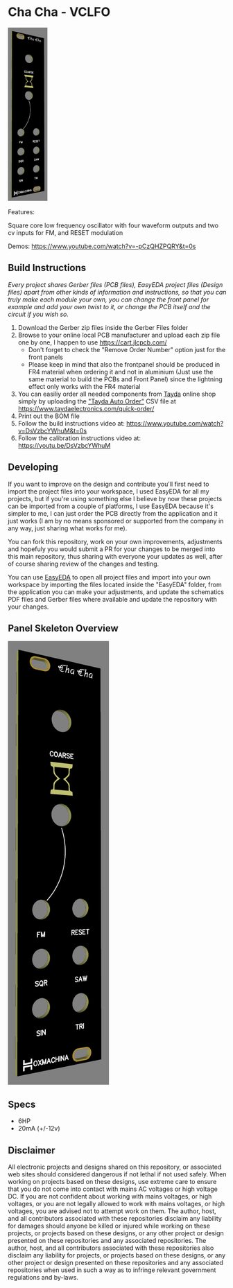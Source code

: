 # Cha Cha - VCLFO

<img src="./Images/panel_preview.png" height="400px">

Features:

Square core low frequency oscillator with four waveform outputs and two cv inputs for FM, and RESET modulation

Demos: https://www.youtube.com/watch?v=-pCzQHZPQRY&t=0s

## Build Instructions

*Every project shares Gerber files (PCB files), EasyEDA project files (Design files) apart from other kinds of information and instructions, so that you can truly make each module your own, you can change the front panel for example and add your own twist to it, or change the PCB itself and the circuit if you wish so.*

1. Download the Gerber zip files inside the Gerber Files folder
2. Browse to your online local PCB manufacturer and upload each zip file one by one, I happen to use https://cart.jlcpcb.com/
    - Don't forget to check the "Remove Order Number" option just for the front panels
    - Please keep in mind that also the frontpanel should be produced in FR4 material when ordering it and not in aluminium (Just use the same material to build the PCBs and Front Panel) since the lightning effect only works with the FR4 material
3. You can easiliy order all needed components from [Tayda](https://www.taydaelectronics.com) online shop simply by uploading the ["Tayda Auto Order"](./Tayda%20Auto%20Order.csv) CSV file at https://www.taydaelectronics.com/quick-order/
4. Print out the BOM file
5. Follow the build instructions video at: https://www.youtube.com/watch?v=DsVzbcYWhuM&t=0s
6. Follow the calibration instructions video at: https://youtu.be/DsVzbcYWhuM

## Developing
If you want to improve on the design and contribute you'll first need to import the project files into your workspace, I used EasyEDA for all my projects, but if you're using something else I believe by now these projects can be imported from a couple of platforms, I use EasyEDA because it's simpler to me, I can just order the PCB directly from the application and it just works (I am by no means sponsored or supported from the company in any way, just sharing what works for me).

You can fork this repository, work on your own improvements, adjustments and hopefuly you would submit a PR for your changes to be merged into this main repository, thus sharing with everyone your updates as well, after of course sharing review of the changes and testing.

You can use [EasyEDA](https://easyeda.com/) to open all project files and import into your own workspace by importing the files located inside the "EasyEDA" folder, from the application you can make your adjustments, and update the schematics PDF files and Gerber files where available and update the repository with your changes.

## Panel Skeleton Overview
![panel](./Images/panel_preview.png)

## Specs

* 6HP
* 20mA (+/-12v)

## Disclaimer
All electronic projects and designs shared on this repository, or associated web sites should considered dangerous if not lethal if not used safely. When working on projects based on these designs, use extreme care to ensure that you do not come into contact with mains AC voltages or high voltage DC. If you are not confident about working with mains voltages, or high voltages, or you are not legally allowed to work with mains voltages, or high voltages, you are advised not to attempt work on them. The author, host, and all contributors associated with these repositories disclaim any liability for damages should anyone be killed or injured while working on these projects, or projects based on these designs, or any other project or design presented on these repositories and any associated repositories. The author, host, and all contributors associated with these repositories also disclaim any liability for projects, or projects based on these designs, or any other project or design presented on these repositories and any associated repositories when used in such a way as to infringe relevant government regulations and by-laws. 
